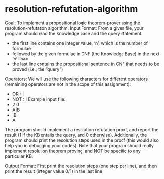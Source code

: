 # resolution-refutation-algorithm

Goal:
To implement a propositional logic theorem-prover using the resolution-refutation
algorithm.
Input Format:
From a given file, your program should read the knowledge base and the query statement.
- the first line contains one integer value, ‘n’, which is the number of formulae
- followed by the given formulae in CNF (the Knowledge Base) in the next ‘n’ lines
- the last line contains the propositional sentence in CNF that needs to be proved (i.e.; the
“query”)

Operators:
We will use the following characters for different operators (remaining operators are not in
the scope of this assignment):
- OR : |
- NOT : !
Example input file:
- 2 0
- A|B
- !B
- A

The program should implement a resolution refutation proof, and report the result (1 if the
KB entails the query, and 0 otherwise). Additionally, the program should print the resolution
steps used in the proof (this would also help you in debugging your codes).
Note that your program should really implement resolution theorem proving, and NOT be
specific to any particular KB.

Output Format:
First print the resolution steps (one step per line), and then print the result (integer value
0/1) in the last line
